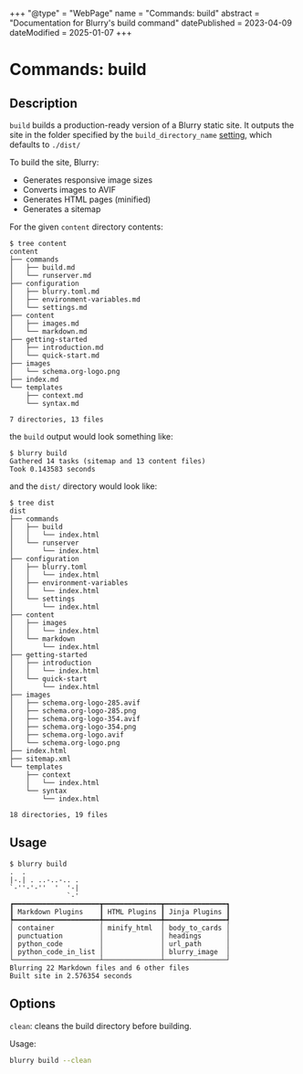 +++
"@type" = "WebPage"
name = "Commands: build"
abstract = "Documentation for Blurry's build command"
datePublished = 2023-04-09
dateModified = 2025-01-07
+++

# Commands: build

## Description

`build` builds a production-ready version of a Blurry static site.
It outputs the site in the folder specified by the `build_directory_name` [setting](./../configuration/settings.md), which defaults to `./dist/`

To build the site, Blurry:

- Generates responsive image sizes
- Converts images to AVIF
- Generates HTML pages (minified)
- Generates a sitemap

For the given `content` directory contents:

```shell
$ tree content
content
├── commands
│   ├── build.md
│   └── runserver.md
├── configuration
│   ├── blurry.toml.md
│   ├── environment-variables.md
│   └── settings.md
├── content
│   ├── images.md
│   └── markdown.md
├── getting-started
│   ├── introduction.md
│   └── quick-start.md
├── images
│   └── schema.org-logo.png
├── index.md
└── templates
    ├── context.md
    └── syntax.md

7 directories, 13 files
```

the `build` output would look something like:

```shell
$ blurry build
Gathered 14 tasks (sitemap and 13 content files)
Took 0.143583 seconds
```

and the `dist/` directory would look like:

```shell
$ tree dist
dist
├── commands
│   ├── build
│   │   └── index.html
│   └── runserver
│       └── index.html
├── configuration
│   ├── blurry.toml
│   │   └── index.html
│   ├── environment-variables
│   │   └── index.html
│   └── settings
│       └── index.html
├── content
│   ├── images
│   │   └── index.html
│   └── markdown
│       └── index.html
├── getting-started
│   ├── introduction
│   │   └── index.html
│   └── quick-start
│       └── index.html
├── images
│   ├── schema.org-logo-285.avif
│   ├── schema.org-logo-285.png
│   ├── schema.org-logo-354.avif
│   ├── schema.org-logo-354.png
│   ├── schema.org-logo.avif
│   └── schema.org-logo.png
├── index.html
├── sitemap.xml
└── templates
    ├── context
    │   └── index.html
    └── syntax
        └── index.html

18 directories, 19 files
```

## Usage

```shell
$ blurry build
.  .             
|-.| . ..-..-.. .
`-''-'-''  '  '-|
              `-'
┏━━━━━━━━━━━━━━━━━━━━━┳━━━━━━━━━━━━━━┳━━━━━━━━━━━━━━━┓
┃ Markdown Plugins    ┃ HTML Plugins ┃ Jinja Plugins ┃
┡━━━━━━━━━━━━━━━━━━━━━╇━━━━━━━━━━━━━━╇━━━━━━━━━━━━━━━┩
│ container           │ minify_html  │ body_to_cards │
│ punctuation         │              │ headings      │
│ python_code         │              │ url_path      │
│ python_code_in_list │              │ blurry_image  │
└─────────────────────┴──────────────┴───────────────┘
Blurring 22 Markdown files and 6 other files
Built site in 2.576354 seconds
```

## Options

`clean`: cleans the build directory before building.

Usage:

```bash
blurry build --clean
```
